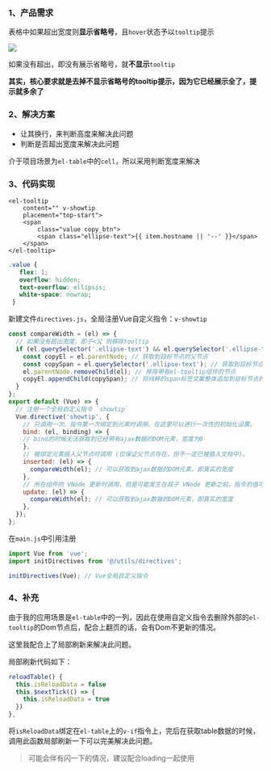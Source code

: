 ### 1、产品需求

表格中如果超出宽度则**显示省略号**，且`hover`状态予以`tooltip`提示

![](https://img.wangez.site/img/showtip.jpg)

如果没有超出，即没有展示省略号，就**不显示**`tooltip`

**其实，核心要求就是去掉不显示省略号的tooltip提示，因为它已经展示全了，提示就多余了**

### 2、解决方案

- 让其换行，来判断高度来解决此问题
- 判断是否超出宽度来解决此问题

介于项目场景为`el-table`中的`cell`，所以采用判断宽度来解决

### 3、代码实现

```vue
<el-tooltip
	content="" v-showtip
	placement="top-start">
	<span
		class="value copy_btn">
		<span class="ellipse-text">{{ item.hostname || '--' }}</span>
	</span>
</el-tooltip>

```

```css
.value {
   flex: 1; 
   overflow: hidden;
   text-overflow: ellipsis;
   white-space: nowrap;
 }

```

新建文件`directives.js`，全局注册Vue自定义指令：`v-showtip`

```js
const compareWidth = (el) => {
  // 如果没有超出宽度，即子<父 则移除tooltip
  if (el.querySelector('.ellipse-text') && el.querySelector('.ellipse-text').offsetWidth < el.offsetWidth) {
    const copyEl = el.parentNode; // 获取到目标节点的父节点
    const copySpan = el.querySelector('.ellipse-text'); // 获取到目标节点的子节点，即纯粹的span标签文案
    el.parentNode.removeChild(el); // 移除带有el-tooltip组件的节点
    copyEl.appendChild(copySpan); // 将纯粹的span标签文案整体追加到目标节点的父节点
  }
};
export default (Vue) => {
  // 注册一个全局自定义指令 `showtip`
  Vue.directive('showtip', {
  	// 只调用一次，指令第一次绑定到元素时调用。在这里可以进行一次性的初始化设置。
    bind: (el, binding) => {
    // bind的时候无法获取到已经带有ajax数据的DOM元素，宽度为0
    },
    // 被绑定元素插入父节点时调用 (仅保证父节点存在，但不一定已被插入文档中)。
    inserted: (el) => {
      compareWidth(el); // 可以获取到ajax数据的DOM元素，即真实的宽度
    },
    // 所在组件的 VNode 更新时调用，但是可能发生在其子 VNode 更新之前。指令的值可能发生了改变，也可能没有。但是你可以通过比较更新前后的值来忽略不必要的模板更新
    update: (el) => {
      compareWidth(el); // 可以获取到ajax数据的DOM元素，即真实的宽度
    },
  });
};

```

在`main.js`中引用注册

```js
import Vue from 'vue';
import initDirectives from '@/utils/directives';

initDirectives(Vue); // Vue全局自定义指令

```

### 4、补充

由于我的应用场景是`el-table`中的一列，因此在使用自定义指令去删除外部的`el-tooltip`的Dom节点后，配合上翻页的话，会有Dom不更新的情况。

这里我配合上了局部刷新来解决此问题。

局部刷新代码如下：

```js
reloadTable() {
  this.isReloadData = false
  this.$nextTick(() => {
    this.isReloadData = true
  })
},
```

将`isReloadData`绑定在`el-table`上的`v-if`指令上，完后在获取table数据的时候，调用此函数局部刷新一下可以完美解决此问题。

> 可能会伴有闪一下的情况，建议配合loading一起使用

